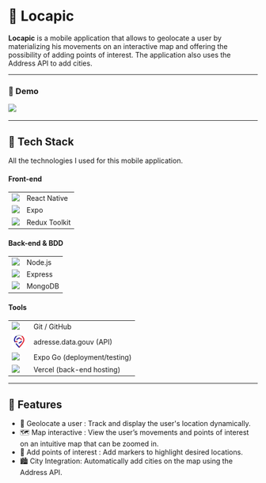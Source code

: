 # 📍 Locapic

**Locapic** is a mobile application that allows to geolocate a user by materializing his movements on an interactive map and offering the possibility of adding points of interest. The application also uses the Address API to add cities.

---

### 📲 Demo  
<img src="assets/demo.gif" height="400"/>  


---


## 📱 Tech Stack  

All the technologies I used for this mobile application.

#### Front-end
<table>
  <tr>
    <td><img src="https://cdn.jsdelivr.net/gh/devicons/devicon/icons/react/react-original.svg" width="30"/></td>
    <td>React Native</td>
  </tr>
  <tr>
    <td><img src="https://avatars.githubusercontent.com/u/12504344?s=200&v=4" width="30"/></td>
    <td>Expo</td>
  </tr>
  <tr>
    <td><img src="https://cdn.jsdelivr.net/gh/devicons/devicon/icons/redux/redux-original.svg" width="30"/></td>
    <td>Redux Toolkit</td>
  </tr> 
</table>

#### Back-end & BDD
<table>
  <tr>
    <td><img src="https://cdn.jsdelivr.net/gh/devicons/devicon/icons/nodejs/nodejs-original.svg" width="30"/></td>
    <td>Node.js</td>
  </tr>
  <tr>
    <td><img src="https://cdn.jsdelivr.net/gh/devicons/devicon/icons/express/express-original.svg" width="30"/></td>
    <td>Express</td>
  </tr>
  <tr>
    <td><img src="https://cdn.jsdelivr.net/gh/devicons/devicon/icons/mongodb/mongodb-original.svg" width="30" /></td>
    <td>MongoDB</td>
  </tr>
</table>

#### Tools
<table>
  <tr>
    <td><img src="https://cdn.jsdelivr.net/gh/devicons/devicon/icons/github/github-original.svg" width="30"/></td>
    <td>Git / GitHub</td>
  </tr>
  <tr>
    <td><img src="https://github.com/BaseAdresseNationale/adresse.data.gouv.fr/blob/main/public/logos/certificat/BAN.png" width="30"/></td>
    <td>adresse.data.gouv (API)</td>
  </tr>
  <tr>
    <td><img src="https://avatars.githubusercontent.com/u/12504344?s=200&v=4" width="30"/></td>
    <td>Expo Go (deployment/testing)</td>
  <tr>
    <td><img src="https://cdn.jsdelivr.net/gh/devicons/devicon/icons/vercel/vercel-original.svg" width="30"/></td>
    <td>Vercel (back-end hosting)</td>
  </tr>
</table>



---

## 🚀 Features

- 📍 Geolocate a user : Track and display the user's location dynamically.
- 🗺️ Map interactive : View the user’s movements and points of interest on an intuitive map that can be zoomed in.
- 🔻 Add points of interest : Add markers to highlight desired locations.
- 🏙 City Integration: Automatically add cities on the map using the Address API.
